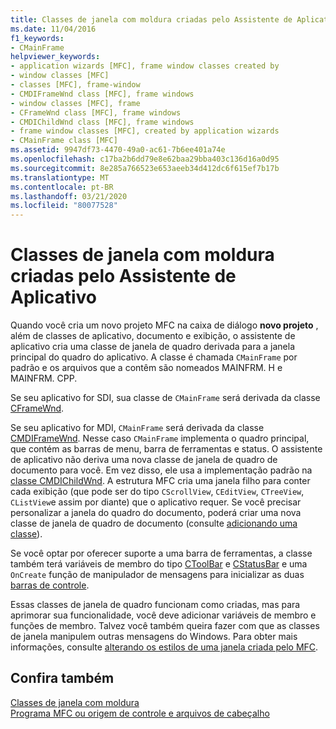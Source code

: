 ```yaml
---
title: Classes de janela com moldura criadas pelo Assistente de Aplicativo
ms.date: 11/04/2016
f1_keywords:
- CMainFrame
helpviewer_keywords:
- application wizards [MFC], frame window classes created by
- window classes [MFC]
- classes [MFC], frame-window
- CMDIFrameWnd class [MFC], frame windows
- window classes [MFC], frame
- CFrameWnd class [MFC], frame windows
- CMDIChildWnd class [MFC], frame windows
- frame window classes [MFC], created by application wizards
- CMainFrame class [MFC]
ms.assetid: 9947df73-4470-49a0-ac61-7b6ee401a74e
ms.openlocfilehash: c17ba2b6dd79e8e62baa29bba403c136d16a0d95
ms.sourcegitcommit: 8e285a766523e653aeeb34d412dc6f615ef7b17b
ms.translationtype: MT
ms.contentlocale: pt-BR
ms.lasthandoff: 03/21/2020
ms.locfileid: "80077528"
---
```

# <a name="frame-window-classes-created-by-the-application-wizard"></a>Classes de janela com moldura criadas pelo Assistente de Aplicativo

Quando você cria um novo projeto MFC na caixa de diálogo **novo projeto** , além de classes de aplicativo, documento e exibição, o assistente de aplicativo cria uma classe de janela de quadro derivada para a janela principal do quadro do aplicativo. A classe é chamada `CMainFrame` por padrão e os arquivos que a contêm são nomeados MAINFRM. H e MAINFRM. CPP.

Se seu aplicativo for SDI, sua classe de `CMainFrame` será derivada da classe [CFrameWnd](../mfc/reference/cframewnd-class.md).

Se seu aplicativo for MDI, `CMainFrame` será derivada da classe [CMDIFrameWnd](../mfc/reference/cmdiframewnd-class.md). Nesse caso `CMainFrame` implementa o quadro principal, que contém as barras de menu, barra de ferramentas e status. O assistente de aplicativo não deriva uma nova classe de janela de quadro de documento para você. Em vez disso, ele usa a implementação padrão na [classe CMDIChildWnd](../mfc/reference/cmdichildwnd-class.md). A estrutura MFC cria uma janela filho para conter cada exibição (que pode ser do tipo `CScrollView`, `CEditView`, `CTreeView`, `CListView`e assim por diante) que o aplicativo requer. Se você precisar personalizar a janela do quadro do documento, poderá criar uma nova classe de janela de quadro de documento (consulte [adicionando uma classe](../ide/adding-a-class-visual-cpp.md)).

Se você optar por oferecer suporte a uma barra de ferramentas, a classe também terá variáveis de membro do tipo [CToolBar](../mfc/reference/ctoolbar-class.md) e [CStatusBar](../mfc/reference/cstatusbar-class.md) e uma `OnCreate` função de manipulador de mensagens para inicializar as duas [barras de controle](../mfc/control-bars.md).

Essas classes de janela de quadro funcionam como criadas, mas para aprimorar sua funcionalidade, você deve adicionar variáveis de membro e funções de membro. Talvez você também queira fazer com que as classes de janela manipulem outras mensagens do Windows. Para obter mais informações, consulte [alterando os estilos de uma janela criada pelo MFC](../mfc/changing-the-styles-of-a-window-created-by-mfc.md).

## <a name="see-also"></a>Confira também

[Classes de janela com moldura](../mfc/frame-window-classes.md)<br/>
[Programa MFC ou origem de controle e arquivos de cabeçalho](../build/reference/mfc-program-or-control-source-and-header-files.md)
